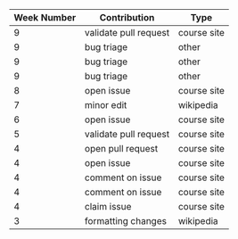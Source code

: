 Week Number| Contribution | Type
--- | --- | ---
 |9| validate pull request | course site | 
 |9 |  bug triage| other |
 |9 | bug triage|  other |
 |9 | bug triage| other | 
 |8 | open issue| course site |
 |7 | minor edit | wikipedia |
 |6 | open issue |  course site |
 |5 |  validate pull request| course site |
 |4 |  open pull request| course site |
 |4 |  open issue| course site |
 |4 |  comment on issue| course site |
 |4 |  comment on issue| course site |
 |4 |  claim issue|course site |
 |3 |  formatting changes| wikipedia |
